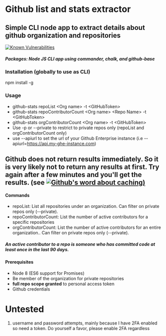 # Github list and stats extractor
## Simple CLI node app to extract details about github organization and repositories

[![Known Vulnerabilities](https://snyk.io/test/github/aarlaud-snyk/github-stats/badge.svg)](https://snyk.io/test/github/aarlaud-snyk/github-stats)


##### Packages: Node JS CLI app using commander, chalk, and github-base

### Installation (globally to use as CLI)
npm install -g

### Usage
- github-stats repoList \<Org name\> -t \<GitHubToken\>
- github-stats repoContributorCount \<Org name\> \<Repo Name\> -t \<GitHubToken\>
- github-stats orgContributorCount \<Org name\>  -t \<GitHubToken\>
- Use -p or --private to restrict to private repos only (repoList and orgContributorCount only)
- use --apiurl to set the url of your Github Enterprise instance (i.e --apiurl=https://api.my-ghe-instance.com)
## Github does not return results immediately. So it is very likely not to return any results at first. Try again after a few minutes and you'll get the results. (see [![Github's word about caching](https://developer.github.com/v3/repos/statistics/))](https://developer.github.com/v3/repos/statistics/)

#### Commands
- repoList: List all repositories under an organization. Can filter on private repos only (--private).
- repoContributorCount: List the number of active contributors for a specific repositories
- orgContributorCount: List the number of active contributors for an entire organization.. Can filter on private repos only (--private).

##### An active contributor to a repo is someone who has committed code at least once in the last 90 days.

#### Prerequisites
- Node 8 (ES6 support for Promises)
- Be member of the organization for private repositories
- **full repo scope granted** to personal access token
- Github credentials

# Untested
1. username and password attempts, mainly because I have 2FA enabled so need a token. Do yourself a favor, please enable 2FA regardless
